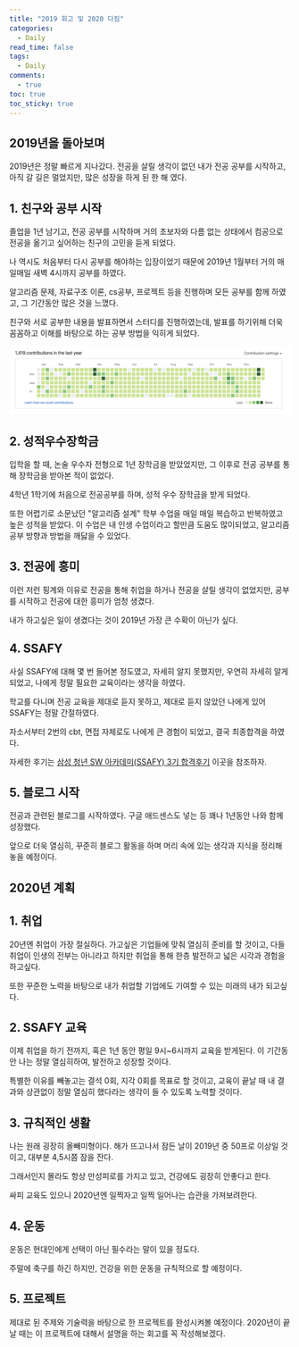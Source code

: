 ```yaml
---
title: "2019 회고 및 2020 다짐"
categories:
  - Daily
read_time: false
tags:
  - Daily
comments:
  - true
toc: true
toc_sticky: true
---
```

## 2019년을 돌아보며
2019년은 정말 빠르게 지나갔다. 전공을 살릴 생각이 없던 내가 전공 공부를 시작하고, 아직 갈 길은 멀었지만, 많은 성장을 하게 된 한 해 였다.

## 1. 친구와 공부 시작
졸업을 1년 남기고, 전공 공부를 시작하며 거의 초보자와 다름 없는 상태에서 컴공으로 전공을 옮기고 싶어하는 친구의 고민을 듣게 되었다. 

나 역시도 처음부터 다시 공부를 해야하는 입장이었기 때문에 2019년 1월부터 거의 매일매일 새벽 4시까지 공부를 하였다.

알고리즘 문제, 자료구조 이론, cs공부, 프로젝트 등을 진행하며 모든 공부를 함께 하였고, 그 기간동안 많은 것을 느꼈다.

친구와 서로 공부한 내용을 발표하면서 스터디를 진행하였는데, 발표를 하기위해 더욱 꼼꼼하고 이해를 바탕으로 하는 공부 방법을 익히게 되었다.

![](/assets/img/daily/reward.png)

## 2. 성적우수장학금
입학을 할 때, 논술 우수자 전형으로 1년 장학금을 받았었지만, 그 이후로 전공 공부를 통해 장학금을 받아본 적이 없었다.

4학년 1학기에 처음으로 전공공부를 하며, 성적 우수 장학금을 받게 되었다.

또한 어렵기로 소문났던 "알고리즘 설계" 학부 수업을 매일 매일 복습하고 반복하였고 높은 성적을 받았다. 이 수업은 내 인생 수업이라고 할만큼 도움도 많이되었고, 알고리즘 공부 방향과 방법을 깨닳을 수 있었다.

## 3. 전공에 흥미
이런 저런 핑계와 이유로 전공을 통해 취업을 하거나 전공을 살릴 생각이 없었지만, 공부를 시작하고 전공에 대한 흥미가 엄청 생겼다.

내가 하고싶은 일이 생겼다는 것이 2019년 가장 큰 수확이 아닌가 싶다.

## 4. SSAFY
사실 SSAFY에 대해 몇 번 들어본 정도였고, 자세히 알지 못했지만, 우연히 자세히 알게 되었고, 나에게 정말 필요한 교육이라는 생각을 하였다.

학교를 다니며 전공 교육을 제대로 듣지 못하고, 제대로 듣지 않았던 나에게 있어 SSAFY는 정말 간절하였다.

자소서부터 2번의 cbt, 면접 자체로도 나에게 큰 경험이 되었고, 결국 최종합격을 하였다.

자세한 후기는 [삼성 청년 SW 아카데미(SSAFY) 3기 합격후기](https://sangwoo0727.github.io/daily/daily-ssafy/) 이곳을 참조하자.

## 5. 블로그 시작
전공과 관련된 블로그를 시작하였다. 구글 애드센스도 넣는 등 꽤나 1년동안 나와 함께 성장했다.

앞으로 더욱 열심히, 꾸준히 블로그 활동을 하며 머리 속에 있는 생각과 지식을 정리해 놓을 예정이다.

## 2020년 계획

## 1. 취업

20년엔 취업이 가장 절실하다. 가고싶은 기업들에 맞춰 열심히 준비를 할 것이고, 다들 취업이 인생의 전부는 아니라고 하지만 취업을 통해 한층 발전하고 넓은 시각과 경험을 하고싶다.

또한 꾸준한 노력을 바탕으로 내가 취업할 기업에도 기여할 수 있는 미래의 내가 되고싶다.

## 2. SSAFY 교육
이제 취업을 하기 전까지, 혹은 1년 동안 평일 9시~6시까지 교육을 받게된다. 이 기간동안 나는 정말 열심히하여, 발전하고 성장할 것이다.

특별한 이유를 빼놓고는 결석 0회, 지각 0회를 목표로 할 것이고, 교육이 끝날 때 내 결과와 상관없이 정말 열심히 했다라는 생각이 들 수 있도록 노력할 것이다.

## 3. 규칙적인 생활
나는 원래 굉장히 올빼미형이다. 해가 뜨고나서 잠든 날이 2019년 중 50프로 이상일 것이고, 대부분 4,5시쯤 잠을 잔다.

그래서인지 몰라도 항상 만성피로를 가지고 있고, 건강에도 굉장히 안좋다고 한다.

싸피 교육도 있으니 2020년엔 일찍자고 일찍 일어나는 습관을 가져보려한다.

## 4. 운동
운동은 현대인에게 선택이 아닌 필수라는 말이 있을 정도다.

주말에 축구를 하긴 하지만, 건강을 위한 운동을 규칙적으로 할 예정이다.

## 5. 프로젝트
제대로 된 주제와 기술력을 바탕으로 한 프로젝트를 완성시켜볼 예정이다. 2020년이 끝날 때는 이 프로젝트에 대해서 설명을 하는 회고를 꼭 작성해보겠다.

